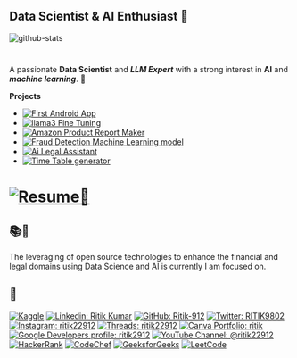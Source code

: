 ## Data Scientist & AI Enthusiast 🤖
![github-stats](https://github-readme-stats-sigma-five.vercel.app/api?username=Ritik-912&show_icons=true&theme=algolia&count_private=true&hide_title=true)
#

A passionate **Data Scientist** and ***LLM Expert*** with a strong interest in **AI** and ***machine learning***. 🤖

**Projects**
- [![First Android App](https://img.shields.io/badge/First%20Android%20App-Greeting_Message-pink)](https://github.com/shruti-ritik/ShareCare)
- [![llama3 Fine Tuning](https://img.shields.io/badge/llama3_fine%20tuning%20on-Trillion_Dollar_Words_Dataset-white)](https://www.kaggle.com/code/ritikkumar2212/llama3-hawkish-dovish)
- [![Amazon Product Report Maker](https://img.shields.io/badge/Amazon%20Product%20Research_Report_Generator-orange)](https://github.com/shruti-ritik/amazon-product-report-maker)
- [![Fraud Detection Machine Learning model](https://img.shields.io/badge/Fraud_Detection_Notebook-yellow)](https://github.com/Ritik-912/Fraud-Detection)
- [![Ai Legal Assistant](https://img.shields.io/badge/AI_Legal-Assistant-blue)](https://github.com/shruti-ritik/AI-legal-word-document-assistant)
- [![Time Table generator](https://img.shields.io/badge/Time_Table-Generator-green)](https://github.com/Ritik-912/TimeTable-Generator)

# [![Resume📄](https://img.shields.io/badge/Curriculum_Vitae_%20📄-8A2BE2)](https://ritik-912.github.io/Ritik-912/resume.html)

## 📚💫
The leveraging of open source technologies to enhance the financial and legal domains using Data Science and AI is currently I am focused on.

## 🤝
[![Kaggle](https://img.shields.io/badge/-ritikkumar2212-white?style=for-the-badge&logo=kaggle)](https://www.kaggle.com/ritikkumar2212)
[![Linkedin: Ritik Kumar](https://img.shields.io/badge/-Ritik%20Kumar-blue?style=flat-square&logo=Linkedin&logoColor=white&link=https://www.linkedin.com/in/ritik-kumar-886a1422b/)](https://www.linkedin.com/in/ritik-kumar-886a1422b/)
[![GitHub: Ritik-912](https://img.shields.io/github/followers/Ritik-912?label=Follow&style=social)](https://github.com/Ritik-912/)
[![Twitter: RITIK9802](https://img.shields.io/twitter/follow/RITIK9802?style=social)](https://twitter.com/RITIK9802)
[![Instagram: ritik22912](https://img.shields.io/badge/-@ritik22912-purple?style=flat-square&logo=Instagram&logoColor=white&link=https://www.instagram.com/ritik22912/)](https://www.instagram.com/ritik22912/)
[![Threads: ritik22912](https://img.shields.io/badge/-ritik22912-red?style=flat-square&logo=threads&logoColor=white&link=https://www.threads.net/@ritik22912)](https://www.threads.net/@ritik22912)
[![Canva Portfolio: ritik](https://img.shields.io/badge/Canva_site-Portfolio-pink?style=flat-square&logo=Canva&logoColor=white&link=https://glimpseofmywork.my.canva.site/myworkportfolio)](https://legalbot.my.canva.site/myresumeportfolio)
[![Google Developers profile: ritik2912](https://img.shields.io/badge/⭐%20g.dev/ritik22912-red)](https://g.dev/ritik22912)
[![YouTube Channel: @ritik22912](https://img.shields.io/badge/ritik22912-red?style=for-the-badge&logo=youtube)](https://www.youtube.com/ritik22912)
[![HackerRank](https://img.shields.io/badge/-ritik9802official-grey?style=for-the-badge&logo=hackerrank)](https://www.hackerrank.com/profile/ritik9802offici1)
[![CodeChef](https://img.shields.io/badge/-ritik912129-purple?style=for-the-badge&logo=codechef)](https://www.codechef.com/users/ritik912129)
[![GeeksforGeeks](https://img.shields.io/badge/-ritik9802official-black?style=for-the-badge&logo=geeksforgeeks)](https://www.geeksforgeeks.org/user/ritik9802official/)
[![LeetCode](https://img.shields.io/badge/leetcode-ritik9802official-brown)](https://leetcode.com/u/ritik9802official/)
